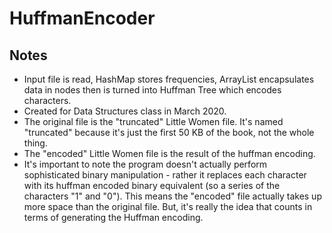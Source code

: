 # HuffmanEncoder
<h2> Notes </h2>
<ul>
  <li> Input file is read, HashMap stores frequencies, ArrayList encapsulates data in nodes then is turned into Huffman Tree which encodes characters. </li>
  <li> Created for Data Structures class in March 2020. </li>
  <li> The original file is the "truncated" Little Women file. It's named "truncated" because it's just the first 50 KB of the book, not the whole thing. </li>
  <li> The "encoded" Little Women file is the result of the huffman encoding. </li>
  <li> It's important to note the program doesn't actually perform sophisticated binary manipulation - rather it replaces each character with its huffman encoded binary equivalent (so a series of the characters "1" and "0"). This means the "encoded" file actually takes up more space than the original file. But, it's really the idea that counts in terms of generating the Huffman encoding. </li>
</ul>
 
